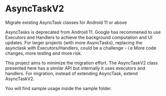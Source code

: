 # AsyncTaskV2
Migrate existing AsyncTask classes for Android 11 or above

AsyncTasks is deprecated from Android 11. Google has recommened to use Executors and Handlers to 
achieve the background computation and UI updates.
For larger projects (with more AsyncTasks), replacing the asynctask with Executors/Handlers, 
could be a challenge - i.e More code changes, more testing and more risk.

This project aims to minimize the migration effort. 
The AsyncTaskV2 class presented here has a similar API but internally it uses executors and 
handlers. For migration, instead of extending AsyncTask, extend AsyncTaskV2.

You will find sample usage inside the sample folder.
